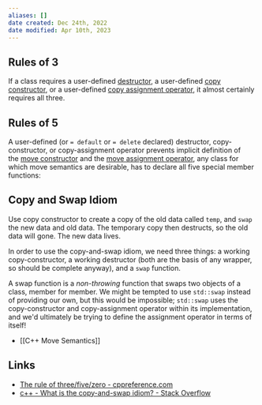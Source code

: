 ```yaml
---
aliases: []
date created: Dec 24th, 2022
date modified: Apr 10th, 2023
---
```


## Rules of 3
If a class requires a user-defined [destructor](https://en.cppreference.com/w/cpp/language/destructor "cpp/language/destructor"), a user-defined [copy constructor](https://en.cppreference.com/w/cpp/language/copy_constructor "cpp/language/copy constructor"), or a user-defined [copy assignment operator](https://en.cppreference.com/w/cpp/language/as_operator "cpp/language/as operator"), it almost certainly requires all three.

## Rules of 5
A user-defined (or `= default` or `= delete` declared) destructor, copy-constructor, or copy-assignment operator prevents implicit definition of the [move constructor](https://en.cppreference.com/w/cpp/language/move_constructor "cpp/language/move constructor") and the [move assignment operator](https://en.cppreference.com/w/cpp/language/move_operator "cpp/language/move operator"), any class for which move semantics are desirable, has to declare all five special member functions:

## Copy and Swap Idiom
Use copy constructor to create a copy of the old data called `temp`, and `swap` the new data and old data. The temporary copy then destructs, so the old data will gone. The new data lives.  

In order to use the copy-and-swap idiom, we need three things: a working copy-constructor, a working destructor (both are the basis of any wrapper, so should be complete anyway), and a `swap` function.  

A swap function is a _non-throwing_ function that swaps two objects of a class, member for member. We might be tempted to use `std::swap` instead of providing our own, but this would be impossible; `std::swap` uses the copy-constructor and copy-assignment operator within its implementation, and we'd ultimately be trying to define the assignment operator in terms of itself!

- [[C++ Move Semantics]]

## Links
- [The rule of three/five/zero - cppreference.com](https://en.cppreference.com/w/cpp/language/rule_of_three)
- [c++ - What is the copy-and-swap idiom? - Stack Overflow](https://stackoverflow.com/questions/3279543/what-is-the-copy-and-swap-idiom)